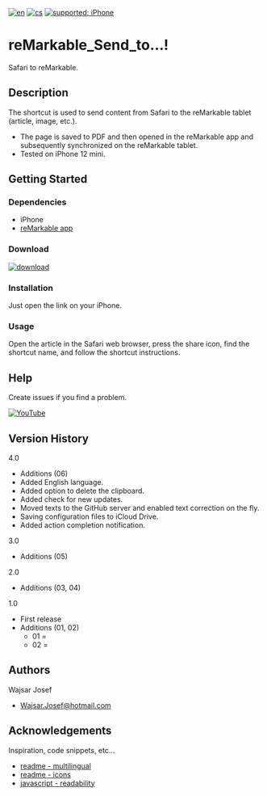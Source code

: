 [![en](https://img.shields.io/badge/lang-en-red.svg)](https://github.com/PepikVaio/reMarkable_Send_to...)
[![cs](https://img.shields.io/badge/lang-cs-springgreen.svg)](https://github.com/PepikVaio/reMarkable_Send_to.../blob/main/.language_cs/README_cs.md)
[![supported: iPhone](https://img.shields.io/badge/iPhone-supported-blueviolet)](https://www.apple.com/cz/iphone/)

# reMarkable_Send_to...!
Safari to reMarkable.

## Description
The shortcut is used to send content from Safari to the reMarkable tablet (article, image, etc.).
* The page is saved to PDF and then opened in the reMarkable app and subsequently synchronized on the reMarkable tablet.
* Tested on iPhone 12 mini.

## Getting Started

### Dependencies
* iPhone
* [reMarkable app](https://apps.apple.com/cz/app/remarkable-mobile/id1274957816?l=cs)

### Download
[![download](https://img.shields.io/badge/download-latest_release-slategray)]()

### Installation
Just open the link on your iPhone.

### Usage
Open the article in the Safari web browser, press the share icon, find the shortcut name, and follow the shortcut instructions.

## Help
Create issues if you find a problem.

[![YouTube](https://img.shields.io/badge/video-YouTube-red)]()

## Version History
4.0
* Additions (06)
* Added English language.
* Added option to delete the clipboard.
* Added check for new updates.
* Moved texts to the GitHub server and enabled text correction on the fly.
* Saving configuration files to iCloud Drive.
* Added action completion notification.

3.0
* Additions (05)

2.0
* Additions (03, 04)

1.0
* First release
* Additions (01, 02)
  * 01 =
  * 02 =

## Authors
Wajsar Josef
* Wajsar.Josef@hotmail.com

## Acknowledgements
Inspiration, code snippets, etc...
* [readme - multilingual](https://github.com/jonatasemidio/multilanguage-readme-pattern)
* [readme - icons](https://shields.io/)
* [javascript - readability](https://github.com/mozilla/readability)
